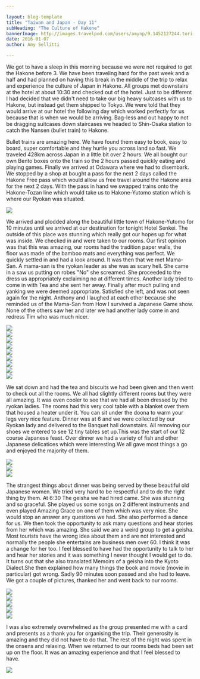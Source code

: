 ```yaml
---

layout: blog-template
title: "Taiwan and Japan - Day 11"
subHeading: "The Culture of Hakone"
bannerImage: http://images.travelpod.com/users/amynp/9.1452127244.tori-gate.jpg
date: 2016-01-07
author: Amy Sellitti

---
```

We got to have a sleep in this morning because we were not required to get the Hakone before 3. We have been traveling hard for the past week and a half and had planned on having this break in the middle of the trip to relax and experience the culture of Japan in Hakone. All groups met downstairs at the hotel at about 10:30 and checked out of the hotel. Just to be different I had decided that we didn't need to take our big heavy suitcases with us to Hakone, but instead get them shipped to Tokyo. We were told that they would arrive at our hotel the following day which worked perfectly for us because that is when we would be arriving. Bag-less and out happy to not be dragging suitcases down staircases we headed to Shin-Osaka station to catch the Nansen (bullet train) to Hakone. 

 Bullet trains are amazing here. We have found them easy to book, easy to board, super comfortable and they hurtle you across land so fast. We traveled 428km across Japan in a little bit over 2 hours. We all bought our own Bento boxes onto the train so the 2 hours passed quickly eating and playing games. Finally we arrived at Odawara where we had to disembark. We stopped by a shop at bought a pass for the next 2 days called the Hakone Free pass which would allow us free travel around the Hakone area for the next 2 days. With the pass in hand we swapped trains onto the Hakone-Tozan line which would take us to Hakone-Yutomo station which is where our Ryokan was situated.

<div class="center-image"><img src="https://lh3.googleusercontent.com/NY2FOTgygILu7dk0oqWNMfsXAk-O_XdRwzHbq-8b2nqu_0duo_En0nbt0jVDjgk2pVScihtKj0VxYkvGYHpAO59ent8uGLFkjOzDM-xaf3sEfYlwCxWLwRXejsbVuewpj1Bj96WubQ=w2400" /></div>


We arrived and plodded along the beautiful little town of Hakone-Yutomo for 10 minutes until we arrived at our destination for tonight Hotel Senkei. The outside of this place was stunning which really got our hopes up for what was inside. We checked in and were taken to our rooms. Our first opinion was that this was amazing, our rooms had the tradition paper walls, the floor was made of the bamboo mats and everything was perfect. We quickly settled in and had a look around. It was then that we met Mama-San. A mama-san is the ryokan leader as she was as scary hell. She came in a saw us putting on robes "No" she screamed. She proceeded to the dress us appropriately exclaiming no at different times. Another lady tried to come in with Tea and she sent her away. Finally after much pulling and yanking we were deemed appropriate. Satisfied she left, and was not seen again for the night. Anthony and I laughed at each other because she reminded us of the Mama-San from How I survived a Japanese Game show. None of the others saw her and later we had another lady come in and redress Tim who was much nicer.

<div class="center-image"><img src="https://lh3.googleusercontent.com/DR9streVbswN3WCI9_MQ8AdbjVFVaygAFFZwwVyO7F6-eYYr_q55byxx49hX29o8MMaiW7O-qNTcQOp8pF1yBp3Vzlp4mj3Kg75dJktyb0E01ff25VqvVRp41JVfho2s69gJXnh91Q=w2400" /></div>
<div class="center-image"><img src="https://lh3.googleusercontent.com/-OhIs7PQkE85R5A_-0hbyZfF_RDdA0X783fnQrQDZPdrCd5QB0BoeMRewcdrLLKsnAF8TrZSfaBERdIsGw0ZQuPbr0GEz9Rp7PyVFSYnmw3ZbqaQVf6DemSKDWSH8K62itxmMf7bSA=w2400" /></div>
<div class="center-image"><img src="https://lh3.googleusercontent.com/Kx1iyCHNkzzoJ-Lpw0H_pQesofxzq3LM-hdOMB8vD7KH7g9XUXbENC5nlL2wmEFSN-Fhn2M1k1HPnuQguXEO3FsJuTuz2WN-YYwTGSx_lgoCF2s_Yknwfj4Q0a-efIylJk82k9pjyQ=w2400" /></div>
<div class="center-image"><img src="https://lh3.googleusercontent.com/uNSPX5EYkFn3tp4oCS-JkpPzg_e67eaMtc6ptJSNTYP7CQgyw8ifmL9YGHjs7pKvjWElDJJpyWXuvJLjpBcGtxKAHlsg7h-QdkHr0UddWFSAG98MrKy-SVm7jNAAFQQV4ayDTm9aWg=w2400" /></div>
<div class="center-image"><img src="https://lh3.googleusercontent.com/6_LmCc5RFMK1OgsEpuojcZ88eBrhYs-chqWnoHIwgzUY6j2UTPXp_VLSdSnDex5NwAeVYgnqTYDqctoNaBANl1KBmOV3pGHeK-T27LIR0Tt53DkROcgPedXBQJ5gHm1cUS5QOKjTng=w2400" /></div>
<div class="center-image"><img src="https://lh3.googleusercontent.com/WxhgfwIJszkHjhrEWhRTYRZbf_glCrZ0hfiMeys2AHMpfFqKfnYZ1RVLrNGz373nVlOGEJrnppD1-e38I8yZFH7n9VPM678eFx6DeDfLSP9L_-1zgrIJCtoTTLPuiM3451VLjpdReg=w2400" /></div>
<div class="center-image"><img src="https://lh3.googleusercontent.com/XV7pnO0ULxVD5wyyafczKCfXCA79O6d_BqegbBaPopqCIgL68O_axHzVsKJ3C9__DbrCiPgawWt6m2EMa88P8KMKAiJJW07GVaKRbSqcK5WD1lUdG1K5vv4WoFhcSQL2gQt-xchfTw=w2400" /></div>
<div class="center-image"><img src="https://lh3.googleusercontent.com/LpWrIsBJIlZgFAUq3HdvGeIa2q9TJhUE1gxBe4TFBNZ87xFNqcVmB9jgVG15j9g-WfbIZgDj-q1OVBDWm9diByWL64X4BkQgzMT1Jtl7NgOeSL9xPX7LIsI9k4fwzpwuZouIU2TxYA=w2400" /></div>
<div class="center-image"><img src="https://lh3.googleusercontent.com/t0oGdNP79a9ZFIzWGAjV8CzKp2tY72Dbl0W6opUEcp57UsZMQELp0YBxWU9Tn6rziP87w7UZF2yOMD63k4OoyrrhhxPZD1XDQY62nVJ5grvmnuQVKOFITTE_s_x25y_shJPrLW_QGg=w2400" /></div>

We sat down and had the tea and biscuits we had been given and then went to check out all the rooms. We all had slightly different rooms but they were all amazing. It was even cooler to see that we had all been dressed by the ryokan ladies. The rooms had this very cool table with a blanket over them that housed a heater under it. You can sit under the doona to warm your legs very nice feature. Dinner was at 6 and we were collected by our Ryokan lady and delivered to the Banquet hall downstairs. All removing our shoes we entered to see 12 tiny tables set up.This was the start of our 12 course Japanese feast. Over dinner we had a variety of fish and other Japanese delicatices which were interesting.We all gave most things a go and enjoyed the majority of them. 

<div class="center-image"><img src="https://lh3.googleusercontent.com/N143oeOJYHto4V3Bg91t0u9VocczFlvM_CL4VNYzTH6M67c2B2pZuqVVVY-WBPZqy5_8r5LUDkGlfNCpJ7CpvBCosWlIcv940I60JQVe61VkDxQErwXFiA3L5fwcepvZ1zs6a_MhOQ=w2400" /></div>
<div class="center-image"><img src="https://lh3.googleusercontent.com/8uoTuSvO16tCOHJ9hAmD5kUX2IMDAwImZ2AJqkuznabW_wvarba7dXRSM-iyjI4jxNVAtjx_CfwOVYjUeexy2NmzG2oQO-bbTIMRv-bMiYp6Xql8ottNjsZZPb4StK8fxOsezceMiw=w2400" /></div>
<div class="center-image"><img src="https://lh3.googleusercontent.com/0Kl-X0EKvfxz48P-RTW6z2mqu1Kas169fi5eXFLHhA47ocx7nsH2qw8etGVlNs_AZknjnA_YGiu2ICgvOm01qp6zuruO0zsNcev39kDWCtsYwo3r8ji_zOx0LGrJrMYEgd2wTtXx9Q=w2400" /></div>

The strangest things about dinner was being served by these beautiful old Japanese women. We tried very hard to be respectful and to do the right thing by them. At 6:30 The geisha we had hired came. She was stunning and so graceful. She played us some songs on 2 different instruments and even played Amazing Grace on one of them which was very nice. She would stop an answer any questions we had. She also performed a dance for us. We then took the opportunity to ask many questions and hear stories from her which was amazing. She said we are a weird group to get a geisha. Most tourists have the wrong idea about them and are not interested and normally the people she entertains are business men over 60. I think it was a change for her too. I feel blessed to have had the opportunity to talk to her and hear her stories and it was something I never thought I would get to do. It turns out that she also translated Memoirs of a geisha into the Kyoto Dialect.She then explained how many things the book and movie (movie in particular) got wrong. Sadly 90 minutes soon passed and she had to leave. We got a couple of pictures, thanked her and went back to our rooms.

<div class="center-image"><img src="https://lh3.googleusercontent.com/vIE31tWXE5E3VXLpoSfiDcBMiDpbJhCVVS-Kkm0KvSBlT01YzGQjwTTmGFR66m6YxuLSZ1EsYU2iooT4Scoqr4y0l1tHmUQZCJ3_5ZXzanucVGATetk3lHmdjcDZTOhbbORPy8AC-w=w2400" /></div>
<div class="center-image"><img src="https://lh3.googleusercontent.com/F948JtYypvEFZM5hKLZGe00B4oNNuO36ZqBF-XohS5S5Hiyn9Ot-Cn5DbFMmT_x9gLWk1t572r5iHNBtJDXY3qr2u3aTuxcKSaqVjEQIPtBkVVUqZhM1QO_PlqsYg6ck0zUeSlmM1g=w2400" /></div>
<div class="center-image"><img src="https://lh3.googleusercontent.com/yChSIa4cVqzsTBd82hhJ3RvIvpLJUqO2hAtIOUIb0lLIHOS9jJfffCw3b_g-os-PmegZmcvT3LwrwBqc0GPP4dtNIGTC8a7EsZ6Ju6X_4HEBvzE6FBxr95JUTpMX5mxpyxa9mcen5Q=w2400" /></div>
<div class="center-image"><img src="https://lh3.googleusercontent.com/-RjzP7nE1NRpZxD4Q-eVPmsnGac0AWh_WG5b5XxI9LS6M-qJF820vdhEFtmSm3jfaIUDnUIYp3PMHuoy83UIKL-MalEFjFkYQyFV7xXdYW4nRdlOkKZLnjxkIXnujz9b6GNXpn469Q=w2400" /></div>
<div class="center-image"><img src="https://lh3.googleusercontent.com/V8DkMp0ac9LbGkvExI24yppTwmeaQ_jDHOelR7wo3Q2M2rHQm52IsgPQHUn4g0W3fuU3R7LHDwfhhTCV37_eXkWsahXm3vqEikZ2pMhp6a0RC0C1wY2yVyyXOiF8ss-VrntYCTquxA=w2400" /></div>

I was also extremely overwhelmed as the group presented me with a card and presents as a thank you for organising the trip. Their generosity is amazing and they did not have to do that. The rest of the night was spent in the onsens and relaxing. When we returned to our rooms beds had been set up on the floor. It was an amazing experience and that I feel blessed to have. 

<div class="center-image"><img src="https://lh3.googleusercontent.com/rU0sn1YkKA5jnvX8vv9lgkxpSWLO3u7PGn8tubmn3DG8JJgikWBoII5PAdMyy0lGWflOJoRcYt0Th3PiS61JUdNwDSj7YsrEfG_ivS64z-p1R04jf9td6QBGrsw5vUirNr7gX29jsg=w2400" /></div>
